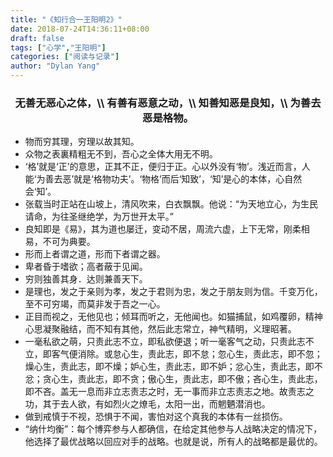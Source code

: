 ```yaml
---
title: "《知行合一王阳明2》"
date: 2018-07-24T14:36:11+08:00
draft: false
tags: ["心学","王阳明"]
categories: ["阅读与记录"]
author: "Dylan Yang"
---
```


<h3 align="center">
无善无恶心之体，\\
有善有恶意之动，\\
知善知恶是良知，\\
为善去恶是格物。</h2>
<!--more-->

- 物而穷其理，穷理以故其知。
- 众物之表裏精粗无不到，吾心之全体大用无不明。
- ‘格’就是‘正’的意思，正其不正，便归于正。心以外没有‘物’。浅近而言，人能‘为善去恶’就是‘格物功夫’。‘物格’而后‘知致’，‘知’是心的本体，心自然会‘知’。
- 张载当时正站在山坡上，清风吹来，白衣飘飘。他说：“为天地立心，为生民请命，为往圣继绝学，为万世开太平。” 
- 良知即是《易》，其为道也屡迁，变动不居，周流六虚，上下无常，刚柔相易，不可为典要。 
- 形而上者谓之道，形而下者谓之器。
- 卑者昏于嗜欲；高者蔽于见闻。 
- 穷则独善其身．达则兼善天下。
- 是理也，发之于亲则为孝，发之于君则为忠，发之于朋友则为信。千变万化，至不可穷竭，而莫非发于吾之一心。 
- 正目而视之，无他见也；倾耳而听之，无他闻也。如猫捕鼠，如鸡覆卵，精神心思凝聚融结，而不知有其他，然后此志常立，神气精明，义理昭著。 
- 一毫私欲之萌，只责此志不立，即私欲便退；听一毫客气之动，只责此志不立，即客气便消除。或怠心生，责此志，即不怠；忽心生，责此志，即不忽；燥心生，责此志，即不燥；妒心生，责此志，即不妒；忿心生，责此志，即不忿；贪心生，责此志，即不贪；傲心生，责此志，即不傲；吝心生，责此志，即不吝。盖无一息而非立志责志之时，无一事而非立志责志之地。故责志之功，其于去人欲，有如烈火之燎毛，太阳一出，而魍魉潜消也。 
- 做到戒慎于不视，恐惧于不闻，害怕对这个真我的本体有一丝损伤。
- “纳什均衡”：每个博弈参与人都确信，在给定其他参与人战略决定的情况下，他选择了最优战略以回应对手的战略。也就是说，所有人的战略都是最优的。 

